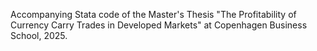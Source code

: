 Accompanying Stata code of the Master's Thesis "The Profitability of Currency Carry Trades in Developed Markets" at Copenhagen Business School, 2025.
